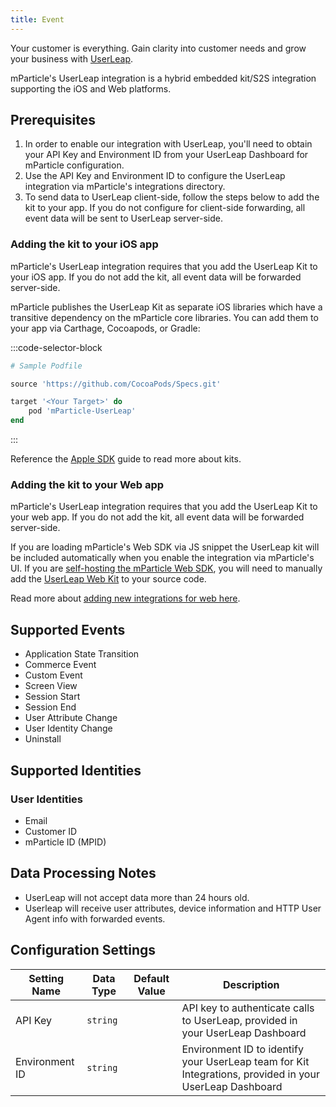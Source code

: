 ```yaml
---
title: Event
---
```


Your customer is everything. Gain clarity into customer needs and grow your business with [UserLeap](https://userleap.com/).

mParticle's UserLeap integration is a hybrid embedded kit/S2S integration supporting the iOS and Web platforms.

## Prerequisites

1.  In order to enable our integration with UserLeap, you'll need to obtain your API Key and Environment ID from your UserLeap Dashboard for mParticle configuration.
2.  Use the API Key and Environment ID to configure the UserLeap integration via mParticle's integrations directory.
3. To send data to UserLeap client-side, follow the steps below to add the kit to your app. If you do not configure for client-side forwarding, all event data will be sent to UserLeap server-side.

### Adding the kit to your iOS app

mParticle's UserLeap integration requires that you add the UserLeap Kit to your iOS app. If you do not add the kit, all event data will be forwarded server-side.

mParticle publishes the UserLeap Kit as separate iOS libraries which have a transitive dependency on the mParticle core libraries. You can add them to your app via Carthage, Cocoapods, or Gradle:

:::code-selector-block
~~~ruby
# Sample Podfile

source 'https://github.com/CocoaPods/Specs.git'

target '<Your Target>' do
    pod 'mParticle-UserLeap'
end
~~~
:::

Reference the [Apple SDK](/developers/sdk/ios/kits/) guide to read more about kits.

### Adding the kit to your Web app

mParticle's UserLeap integration requires that you add the UserLeap Kit to your web app. If you do not add the kit, all event data will be forwarded server-side.

If you are loading mParticle's Web SDK via JS snippet the UserLeap kit will be included automatically when you enable the integration via mParticle's UI. If you are [self-hosting the mParticle Web SDK](/developers/sdk/web/self-hosting/), you will need to manually add the [UserLeap Web Kit](https://www.npmjs.com/search?q=%40userleap/mparticle-web-kit) to your source code. 

Read more about [adding new integrations for web here](/developers/sdk/web/self-hosting/#adding-new-integrations).

## Supported Events

* Application State Transition
* Commerce Event
* Custom Event
* Screen View
* Session Start
* Session End
* User Attribute Change
* User Identity Change
* Uninstall

## Supported Identities

### User Identities

* Email
* Customer ID
* mParticle ID (MPID)

## Data Processing Notes

* UserLeap will not accept data more than 24 hours old.
* Userleap will receive user attributes, device information and HTTP User Agent info with forwarded events.

## Configuration Settings

Setting Name | Data Type | Default Value | Description 
|---|---|---|---
API Key | `string`| | API key to authenticate calls to UserLeap, provided in your UserLeap Dashboard
Environment ID | `string` | <unset> | Environment ID to identify your UserLeap team for Kit Integrations, provided in your UserLeap Dashboard |
